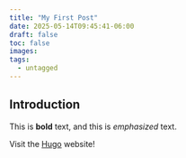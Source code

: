 ```yaml
---
title: "My First Post"
date: 2025-05-14T09:45:41-06:00
draft: false
toc: false
images:
tags:
  - untagged
---
```

## Introduction

This is **bold** text, and this is *emphasized* text.

Visit the [Hugo](https://gohugo.io) website!
